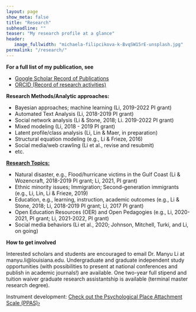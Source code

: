 ```yaml
---
layout: page
show_meta: false
title: "Research"
subheadline: ""
teaser: "My research profile at a glance"
header:
   image_fullwidth: "michaela-filipcikova-k-BvqSW15rE-unsplash.jpg"
permalink: "/research/"
---
```


**For a full list of my publication, see**
<ul>
<li><a href="https://scholar.google.com/citations?user=lU50KEgAAAAJ&amp;hl=en">Google Scholar Record of Publications</a></li>
<li><a href="https://orcid.org/0000-0002-8324-5868">ORCID (Record of research activities)</a></li>
</ul>

<p><strong>Research Methods/Analytic approaches:</strong></p>
<ul>
<li>Bayesian approaches; machine learning (Li, 2019-2022 PI grant)</li>
<li>Automated Text Analysis (Li, 2018-2019 PI grant)</li>
<li>Social network analysis (Li &amp; Stone, 2018; Li. 2019-2022 PI grant)</li>
<li>Mixed modeling (Li, 2018 - 2019 PI grant)</li>
<li>Latent profile/class analysis (Li, Lin &amp; Maer, in preparation)</li>
<li>Structural equation modeling (e.g., Li &amp; Frieze, 2016)</li>
<li>Social media/web crawling (Li et al., revise and resubmit)</li>
<li>etc.</li>
</ul>
<p><span style="text-decoration: underline;"><strong>Research Topics:</strong></span></p>
<ul>
<li>Natural disaster, e.g., Flood/hurricane victims in the Gulf Coast (Li &amp; Wozencraft, 2018-2019 PI grant; Li, 2021, PI grant)</li>
<li>Ethnic minority issues; Immigration; Second-generation immigrants (e.g., Li, Lin, Li &amp; Frieze, 2019)</li>
<li>Education, e.g., learning, instruction, academic outcomes (e.g., Li &amp; Stone, 2018; Li, 2018-2019 PI grant; Li, 2017 PI grant)</li>
<li>Open Education Resources (OER) and Open Pedagogies (e.g., Li, 2020-2021, PI grant; Li, 2021-2022, PI grant)</li>
<li>Social media behaviors (Li et al., 2020; Johnson, Mitchell, Turki, and Li, on going)</li>
</ul>
<p><strong>How to get involved</strong></p>
<p>Interested scholars and students are encouraged to email Dr. Manyu Li at manyu.li@louisiana.edu. Undergraduate and graduate independent study opportunities (with possibilities to present at national conferences and publish in academic journals!) are available. One two-year full stipend and tuition waiver graduate research assistantship is available (terminal master research degree).</p>


Instrument development:
<a class="radius button small" href="{{ site.url }}{{ site.baseurl }}/research/ppas/">Check out the Psychological Place Attachment Scale (PPAS)›</a>

